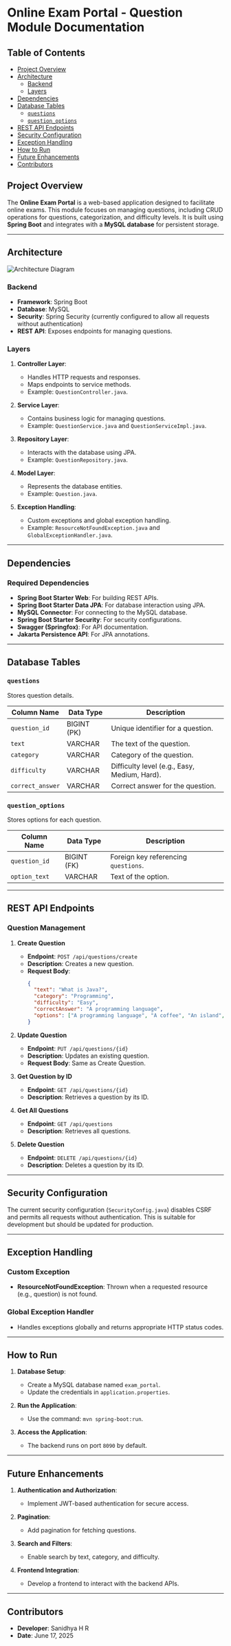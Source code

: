# Online Exam Portal - Question Module Documentation

## Table of Contents
- [Project Overview](#project-overview)
- [Architecture](#architecture)
  - [Backend](#backend)
  - [Layers](#layers)
- [Dependencies](#dependencies)
- [Database Tables](#database-tables)
  - [`questions`](#questions)
  - [`question_options`](#question_options)
- [REST API Endpoints](#rest-api-endpoints)
- [Security Configuration](#security-configuration)
- [Exception Handling](#exception-handling)
- [How to Run](#how-to-run)
- [Future Enhancements](#future-enhancements)
- [Contributors](#contributors)

## Project Overview

The **Online Exam Portal** is a web-based application designed to facilitate online exams. This module focuses on managing questions, including CRUD operations for questions, categorization, and difficulty levels. It is built using **Spring Boot** and integrates with a **MySQL database** for persistent storage.

---

## Architecture

![Architecture Diagram](images/component_diagram.drawio.svg)

### Backend
- **Framework**: Spring Boot
- **Database**: MySQL
- **Security**: Spring Security (currently configured to allow all requests without authentication)
- **REST API**: Exposes endpoints for managing questions.

### Layers

1. **Controller Layer**:
   - Handles HTTP requests and responses.
   - Maps endpoints to service methods.
   - Example: `QuestionController.java`.

2. **Service Layer**:
   - Contains business logic for managing questions.
   - Example: `QuestionService.java` and `QuestionServiceImpl.java`.

3. **Repository Layer**:
   - Interacts with the database using JPA.
   - Example: `QuestionRepository.java`.

4. **Model Layer**:
   - Represents the database entities.
   - Example: `Question.java`.

5. **Exception Handling**:
   - Custom exceptions and global exception handling.
   - Example: `ResourceNotFoundException.java` and `GlobalExceptionHandler.java`.

---

## Dependencies

### Required Dependencies
- **Spring Boot Starter Web**: For building REST APIs.
- **Spring Boot Starter Data JPA**: For database interaction using JPA.
- **MySQL Connector**: For connecting to the MySQL database.
- **Spring Boot Starter Security**: For security configurations.
- **Swagger (Springfox)**: For API documentation.
- **Jakarta Persistence API**: For JPA annotations.

---

## Database Tables

### `questions`
Stores question details.

| Column Name      | Data Type       | Description                     |
|------------------|-----------------|---------------------------------|
| `question_id`    | BIGINT (PK)     | Unique identifier for a question. |
| `text`           | VARCHAR         | The text of the question.       |
| `category`       | VARCHAR         | Category of the question.       |
| `difficulty`     | VARCHAR         | Difficulty level (e.g., Easy, Medium, Hard). |
| `correct_answer` | VARCHAR         | Correct answer for the question. |

### `question_options`
Stores options for each question.

| Column Name      | Data Type       | Description                     |
|------------------|-----------------|---------------------------------|
| `question_id`    | BIGINT (FK)     | Foreign key referencing `questions`. |
| `option_text`    | VARCHAR         | Text of the option.             |

---

## REST API Endpoints

### Question Management
1. **Create Question**
   - **Endpoint**: `POST /api/questions/create`
   - **Description**: Creates a new question.
   - **Request Body**:
     ```json
     {
       "text": "What is Java?",
       "category": "Programming",
       "difficulty": "Easy",
       "correctAnswer": "A programming language",
       "options": ["A programming language", "A coffee", "An island", "None of the above"]
     }
     ```

2. **Update Question**
   - **Endpoint**: `PUT /api/questions/{id}`
   - **Description**: Updates an existing question.
   - **Request Body**: Same as Create Question.

3. **Get Question by ID**
   - **Endpoint**: `GET /api/questions/{id}`
   - **Description**: Retrieves a question by its ID.

4. **Get All Questions**
   - **Endpoint**: `GET /api/questions`
   - **Description**: Retrieves all questions.

5. **Delete Question**
   - **Endpoint**: `DELETE /api/questions/{id}`
   - **Description**: Deletes a question by its ID.

---

## Security Configuration

The current security configuration (`SecurityConfig.java`) disables CSRF and permits all requests without authentication. This is suitable for development but should be updated for production.

---

## Exception Handling

### Custom Exception
- **ResourceNotFoundException**: Thrown when a requested resource (e.g., question) is not found.

### Global Exception Handler
- Handles exceptions globally and returns appropriate HTTP status codes.

---

## How to Run

1. **Database Setup**:
   - Create a MySQL database named `exam_portal`.
   - Update the credentials in `application.properties`.

2. **Run the Application**:
   - Use the command: `mvn spring-boot:run`.

3. **Access the Application**:
   - The backend runs on port `8090` by default.

---

## Future Enhancements

1. **Authentication and Authorization**:
   - Implement JWT-based authentication for secure access.

2. **Pagination**:
   - Add pagination for fetching questions.

3. **Search and Filters**:
   - Enable search by text, category, and difficulty.

4. **Frontend Integration**:
   - Develop a frontend to interact with the backend APIs.

---

## Contributors

- **Developer**: Sanidhya H R
- **Date**: June 17, 2025